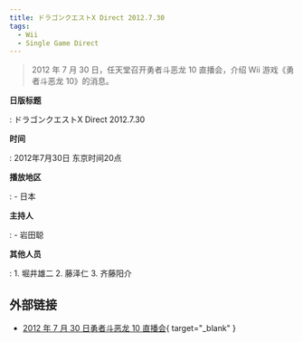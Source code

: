 ```yaml
---
title: ドラゴンクエストX Direct 2012.7.30
tags:
  - Wii
  - Single Game Direct
---
```


> 2012 年 7 月 30 日，任天堂召开勇者斗恶龙 10 直播会，介绍 Wii 游戏《勇者斗恶龙 10》的消息。

**日版标题**

:	ドラゴンクエストX Direct 2012.7.30

**时间**

:   2012年7月30日 东京时间20点

**播放地区**

:   - 日本

**主持人**

:   - 岩田聪

**其他人员**

:   1. 堀井雄二
    2. 藤泽仁
    3. 齐藤阳介

## 外部链接

- [2012 年 7 月 30 日勇者斗恶龙 10 直播会](https://www.bilibili.com/video/BV1e7411m7dm/){ target="_blank" }
